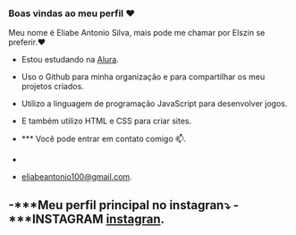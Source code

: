 ### Boas vindas ao meu perfil ❤️

Meu nome é Eliabe Antonio Silva, mais pode me chamar por Elszin se preferir.❤️

- Estou estudando na [Alura](https://www.alura.com.br).
- Uso o Github para  minha organização e para compartilhar os meu projetos criados.
- Utilizo a linguagem de programação JavaScript para desenvolver jogos.
- E também utilizo HTML e CSS para criar sites.

- *** Você pode entrar em contato comigo 📫.
-
- eliabeantonio100@gmail.com.

-***Meu perfil principal no instagran⤵️
-***INSTAGRAM [instagran](https://www.instagram.com/eliabe.silva._/).
-
